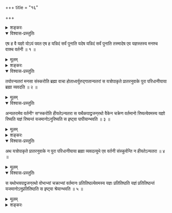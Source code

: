 +++
title = "१६"

+++

<details><summary>शङ्करः</summary>

रहस्यप्रकरणे प्रसङ्गात् आरण्यकत्वसामान्याच्च यज्ञे क्षत उत्पन्ने
व्याहृतयः प्रायश्चित्तार्था विधातव्याः, तदभिज्ञस्य च
ऋत्विजो ब्रह्मणो मौनमित्यत इदमारभ्यते —
</details>

<details open><summary>विश्वास-प्रस्तुतिः</summary>

एष ह वै यज्ञो योऽयं पवत एष ह यन्निदं सर्वं पुनाति यदेष यन्निदं सर्वं
पुनाति तस्मादेष एव यज्ञस्तस्य मनश्च वाक्च वर्तनी ॥ १ ॥
</details>

<details><summary>मूलम्</summary>

एष ह वै यज्ञो योऽयं पवत एष ह यन्निदं सर्वं पुनाति यदेष यन्निदं सर्वं
पुनाति तस्मादेष एव यज्ञस्तस्य मनश्च वाक्च वर्तनी ॥ १ ॥
</details>

<details><summary>शङ्करः</summary>

एष वै एष वायुः योऽयं पवते अयं यज्ञः । ह वै इति प्रसिद्धार्थावद्योतकौ
निपातौ । वायुप्रतिष्ठो हि यज्ञः प्रसिद्धः श्रुतिषु, ‘स्वाहरा
वातेधाः’ ‘अयं वै यज्ञो योऽयं पवते’ (ऐ. ब्रा. २५ । ८)
इत्यादिश्रुतिभ्यः । वात एव हि
चलनात्मकत्वात्क्रियासमवायी, ‘वात
एव यज्ञस्यारम्भको वातः प्रतिष्ठा’ इति च श्रवणात् । एष ह यन् गच्छन्
चलन् इदं सर्वं जगत् पुनाति पावयति शोधयति । न हि अचलतः शुद्धिरस्ति ।
दोषनिरसनं चलतो हि दृष्टं न स्थिरस्य । यत् यस्माच्च यन् एष इदं सर्वं
पुनाति, तस्मादेष एव यज्ञः यत्पुनातीति । तस्यास्यैवं विशिष्टस्य
यज्ञस्य वाक्च मन्त्रोच्चारणे व्यापृता, मनश्च यथाभूतार्थज्ञाने
व्यापृतम् , ते एते वाङ्मनसे वर्तनी मार्गौ, याभ्यां यज्ञस्तायमानः
प्रवर्तते ते वर्तनी ; ‘प्राणापानपरिचलनवत्या हि वाचश्चित्तस्य
चोत्तरोत्तरक्रमो यद्यज्ञः’ (ऐ. आ. २ । ३) इति हि
श्रुत्यन्तरम् । अतो वाङ्मनसाभ्यां यज्ञो वर्तत इति
वाङ्मनसे वर्तनी उच्येते यज्ञस्य ॥
</details>

<details open><summary>विश्वास-प्रस्तुतिः</summary>

तयोरन्यतरां मनसा संस्करोति ब्रह्मा वाचा होताध्वर्युरुद्गातान्यतरां स
यत्रोपाकृते प्रातरनुवाके पुरा परिधानीयाया ब्रह्मा व्यवदति ॥ २ ॥
</details>

<details><summary>मूलम्</summary>

तयोरन्यतरां मनसा संस्करोति ब्रह्मा वाचा होताध्वर्युरुद्गातान्यतरां स
यत्रोपाकृते प्रातरनुवाके पुरा परिधानीयाया ब्रह्मा व्यवदति ॥ २ ॥
</details>

<details open><summary>विश्वास-प्रस्तुतिः</summary>

अन्यतरामेव वर्तनीꣳ सꣳस्करोति हीयतेऽन्यतरा स यथैकपाद्व्रजन्‌रथो वैकेन
चक्रेण वर्तमानो रिष्यत्येवमस्य यज्ञो रिष्यति यज्ञं रिष्यन्तं
यजमानोऽनुरिष्यति स इष्ट्वा पापीयान्भवति ॥ ३ ॥
</details>

<details><summary>मूलम्</summary>

अन्यतरामेव वर्तनीꣳ सꣳस्करोति हीयतेऽन्यतरा स यथैकपाद्व्रजन्‌रथो वैकेन
चक्रेण वर्तमानो रिष्यत्येवमस्य यज्ञो रिष्यति यज्ञं रिष्यन्तं
यजमानोऽनुरिष्यति स इष्ट्वा पापीयान्भवति ॥ ३ ॥
</details>

<details><summary>शङ्करः</summary>

तयोः वर्तन्योः अन्यतरां वर्तनीं मनसा विवेकज्ञानवता संस्करोति ब्रह्मा
ऋत्विक् , वाचा वर्तन्या होताध्वर्युरुद्गाता इत्येते त्रयोऽपि
ऋत्विजः अन्यतरां वाग्लक्षणां वर्तनीं वाचैव संस्कुर्वन्ति ।
तत्रैवं सति वाङ्मनसे वर्तनी संस्कार्ये यज्ञे । अथ स ब्रह्मा
यत्र यस्मिन्काले उपाकृते प्रारब्धे प्रातरनुवाके शस्त्रे, पुरा पूर्वं
परिधानीयाया ऋचः ब्रह्मा एतस्मिन्नन्तरे काले व्यवदति मौनं परित्यजति
यदि, तदा अन्यतरामेव वाग्वर्तनीं संस्करोति । ब्रह्मणा संस्क्रियमाणा
मनोवर्तनी हीयते विनश्यति छिद्रीभवति अन्यतरा ; स यज्ञः वाग्वर्तन्यैव
अन्यतरया वर्तितुमशक्नुवन् रिष्यति । कथमिवेति, आह — स यथैकपात् पुरुषः
व्रजन् गच्छन्नध्वानं रिष्यति, रथो वैकेन चक्रेण वर्तमानो गच्छन्
रिष्यति, एवमस्य यजमानस्य कुब्रह्मणा यज्ञो रिष्यति विनश्यति ।
यज्ञं रिष्यन्तं यजमानोऽनुरिष्यति । यज्ञप्राणो हि यजमानः । अतो युक्तो
यज्ञरेषे रेषस्तस्य । सः तं यज्ञमिष्ट्वा तादृशं पापीयान् पापतरो
भवति ॥
</details>

<details open><summary>विश्वास-प्रस्तुतिः</summary>

अथ यत्रोपाकृते प्रातरनुवाके न पुरा परिधानीयाया ब्रह्मा व्यवदत्युभे एव
वर्तनी संस्कुर्वन्ति न हीयतेऽन्यतरा ॥ ४ ॥
</details>

<details><summary>मूलम्</summary>

अथ यत्रोपाकृते प्रातरनुवाके न पुरा परिधानीयाया ब्रह्मा व्यवदत्युभे एव
वर्तनी संस्कुर्वन्ति न हीयतेऽन्यतरा ॥ ४ ॥
</details>

<details open><summary>विश्वास-प्रस्तुतिः</summary>

स यथोभयपाद्व्रजन्‌रथो वोभाभ्यां चक्राभ्यां वर्तमानः प्रतितिष्ठत्येवमस्य
यज्ञः प्रतितिष्ठति यज्ञं प्रतितिष्ठन्तं यजमानोऽनुप्रतितिष्ठति स
इष्ट्वा श्रेयान्भवति ॥ ५ ॥
</details>

<details><summary>मूलम्</summary>

स यथोभयपाद्व्रजन्‌रथो वोभाभ्यां चक्राभ्यां वर्तमानः प्रतितिष्ठत्येवमस्य
यज्ञः प्रतितिष्ठति यज्ञं प्रतितिष्ठन्तं यजमानोऽनुप्रतितिष्ठति स
इष्ट्वा श्रेयान्भवति ॥ ५ ॥
</details>

<details><summary>शङ्करः</summary>

अथ पुनः यत्र ब्रह्मा विद्वान् मौनं परिगृह्य वाग्विसर्गमकुर्वन् वर्तते
यावत्परिधानीयाया न व्यवदति, तथैव सर्वर्त्विजः, उभे एव वर्तनी
संस्कुर्वन्ति न हीयतेऽन्यतरापि । किमिवेत्याह
पूर्वोक्तविपरीतौ दृष्टान्तौ । एवमस्य
यजमानस्य यज्ञः स्ववर्तनीभ्यां वर्तमानः प्रतितिष्ठति स्वेन
आत्मनाविनश्यन्वर्तत इत्यर्थः । यज्ञं प्रतितिष्ठन्तं
यजमानोऽनुप्रतितिष्ठति । सः यजमानः एवं
मौनविज्ञानवद्ब्रह्मोपेतं
यज्ञमिष्ट्वा श्रेयान्भवति श्रेष्ठो भवतीत्यर्थः ॥

इति षोडशखण्डभाष्यम् ॥
</details>